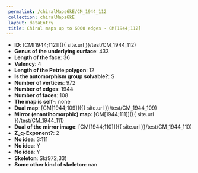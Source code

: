 ```yaml
--- 
 permalink: /chiralMaps6kE/CM_1944_112 
 collection: chiralMaps6kE
 layout: dataEntry
 title: Chiral maps up to 6000 edges - CM[1944;112]
---
```


- **ID**: [CM[1944;112]]({{ site.url }}/test/CM_1944_112)
- **Genus of the underlying surface**: 433
- **Length of the face**: 36
- **Valency**: 4
- **Length of the Petrie polygon**: 12
- **Is the automorphism group solvable?**: S
- **Number of vertices**: 972
- **Number of edges**: 1944
- **Number of faces**: 108
- **The map is self-**: none
- **Dual map**: [CM[1944;109]]({{ site.url }}/test/CM_1944_109)
- **Mirror (enantihomorphic) map**: [CM[1944;111]]({{ site.url }}/test/CM_1944_111)
- **Dual of the mirror image**: [CM[1944;110]]({{ site.url }}/test/CM_1944_110)
- **Z_q-Exponent?**: 2
- **No idea**:  3:111
- **No idea**: Y
- **No idea**: Y
- **Skeleton**: Sk(972;33)
- **Some other kind of skeleton**: nan
